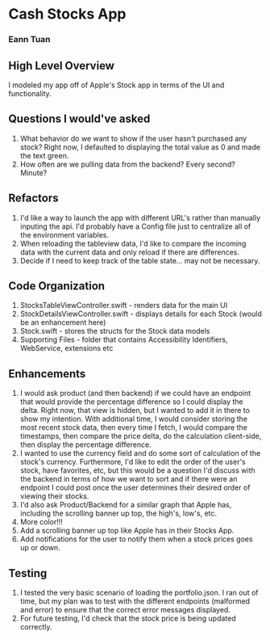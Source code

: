 # Cash Stocks App
### Eann Tuan

## High Level Overview
I modeled my app off of Apple's Stock app in terms of the UI and functionality.

## Questions I would've asked
1. What behavior do we want to show if the user hasn't purchased any stock? Right now, I defaulted to displaying the total value as 0 and made the text green.
2. How often are we pulling data from the backend? Every second? Minute? 

## Refactors

1.  I'd like a way to launch the app with different URL's rather than manually inputing the api. I'd probably have a Config file just to centralize all of the environment variables.
2. When reloading the tableview data, I'd like to compare the incoming data with the current data and only reload if there are differences.
3. Decide if I need to keep track of the table state... may not be necessary.

## Code Organization

1. StocksTableViewController.swift - renders data for the main UI
2. StockDetailsViewController.swift - displays details for each Stock (would be an enhancement here)
3. Stock.swift - stores the structs for the Stock data models
4. Supporting Files - folder that contains Accessibility Identifiers, WebService, extensions etc

## Enhancements
1. I would ask product (and then backend) if we could have an endpoint that would provide the percentage difference so I could display the delta. Right now, that view is hidden, but I wanted to add it in there to show my intention. With additional time, I would consider storing the most recent stock data, then every time I fetch, I would compare the timestamps, then compare the price delta, do the calculation client-side, then display the percentage difference.
2. I wanted to use the currency field and do some sort of calculation of the stock's currency. Furthermore, I'd like to edit the order of the user's stock, have favorites, etc, but this would be a question I'd discuss with the backend in terms of how we want to sort and if there were an endpoint I could post once the user determines their desired order of viewing their stocks.
3. I'd also ask Product/Backend for a similar graph that Apple has, including the scrolling banner up top, the high's, low's, etc.
4. More color!!!
5. Add a scrolling banner up top like Apple has in their Stocks App.
6. Add notifications for the user to notify them when a stock prices goes up or down.


## Testing
1. I tested the very basic scenario of loading the portfolio.json. I ran out of time, but my plan was to test with the different endpoints (malformed and error) to ensure that the correct error messages displayed.
2. For future testing, I'd check that the stock price is being updated correctly.

